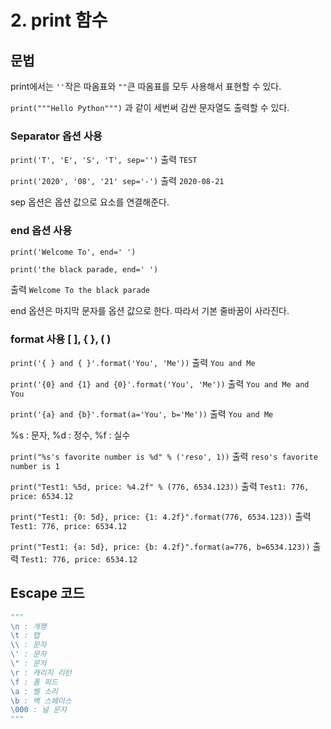 # 2. print 함수

## 문법

print에서는 `''`작은 따옴표와 `""`큰 따옴표를 모두 사용해서 표현할 수 있다.

`print("""Hello Python""")` 과 같이 세번써 감싼 문자열도 출력할 수 있다.

### Separator 옵션 사용

`print('T', 'E', 'S', 'T', sep='')` 출력 `TEST`

`print('2020', '08', '21' sep='-')` 출력 `2020-08-21`

sep 옵션은 옵션 값으로 요소를 연결해준다.

### end 옵션 사용

`print('Welcome To', end=' ')`

`print('the black parade, end=' ')`

출력 `Welcome To the black parade`

end 옵션은 마지막 문자를 옵션 값으로 한다. 따라서 기본 줄바꿈이 사라진다.

### format 사용 [ ], { }, ( )

`print('{ } and { }'.format('You', 'Me'))` 출력 `You and Me`

`print('{0} and {1} and {0}'.format('You', 'Me'))` 출력 `You and Me and You`

`print('{a} and {b}'.format(a='You', b='Me'))` 출력 `You and Me`

%s : 문자, %d : 정수, %f : 실수

`print("%s's favorite number is %d" % ('reso', 1))` 출력 `reso's favorite number is 1`

`print("Test1: %5d, price: %4.2f" % (776, 6534.123))` 출력 `Test1: 776, price: 6534.12`

`print("Test1: {0: 5d}, price: {1: 4.2f}".format(776, 6534.123))` 출력 `Test1: 776, price: 6534.12`

`print("Test1: {a: 5d}, price: {b: 4.2f}".format(a=776, b=6534.123))` 출력 `Test1: 776, price: 6534.12`

## Escape 코드

```python
"""
\n : 개행
\t : 탭
\\ : 문자
\' : 문자
\" : 문자
\r : 캐리지 리턴
\f : 폼 피드
\a : 벨 소리
\b : 백 스페이스
\000 : 널 문자
"""
```
